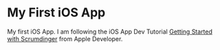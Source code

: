 #  My First iOS App

My first iOS App. I am following the iOS App Dev Tutorial [Getting Started with Scrumdinger](https://developer.apple.com/tutorials/app-dev-training/getting-started-with-scrumdinger) from Apple Developer.
